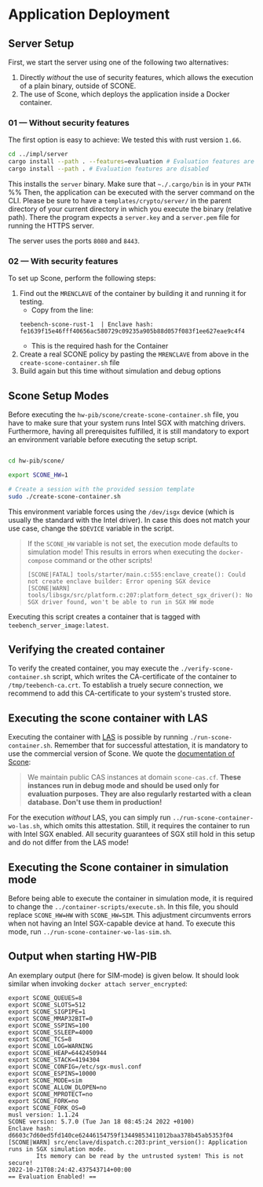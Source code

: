 # Application Deployment


## Server Setup

First, we start the server using one of the following two alternatives:

1. Directly _without_ the use of security features, which allows the execution of a plain binary, outside of SCONE.
2. The use of Scone, which deploys the application inside a Docker container.

### 01 — Without security features

The first option is easy to achieve:
We tested this with rust version `1.66`.

```bash
cd ../impl/server
cargo install --path . --features=evaluation # Evaluation features are enabled
cargo install --path . # Evaluation features are disabled
```

This installs the `server` binary. Make sure that `~./.cargo/bin` is in your `PATH`
%% Then, the application can be executed with the server command on the CLI.
Please be sure to have a `templates/crypto/server/` in the parent directory of your current directory in which you execute the binary (relative path).
There the program expects a `server.key` and a `server.pem` file for running the HTTPS server.

The server uses the ports `8080` and `8443`.

### 02 — With security features

To set up Scone, perform the following steps:

1. Find out the `MRENCLAVE` of the container by building it and running it for testing.
    - Copy from the line:
    ```
    teebench-scone-rust-1  | Enclave hash: fe1639f15e46fff40656ac580729c09235a905b88d057f083f1ee627eae9c4f4
    ```
    - This is the required hash for the Container
2. Create a real SCONE policy by pasting the `MRENCLAVE` from above in the `create-scone-container.sh` file
3. Build again but this time without simulation and debug options

## Scone Setup Modes

Before executing the `hw-pib/scone/create-scone-container.sh` file, you have to make sure that your system runs Intel SGX with matching drivers.
Furthermore, having all prerequisites fulfilled, it is still mandatory to export an environment variable before executing the setup script.

```bash

cd hw-pib/scone/

export SCONE_HW=1

# Create a session with the provided session template
sudo ./create-scone-container.sh
```

This environment variable forces using the `/dev/isgx` device (which is usually the standard with the Intel driver).
In case this does not match your use case, change the `$DEVICE` variable in the script.

> If the `SCONE_HW` variable is not set, the execution mode defaults to simulation mode! This results in errors when executing the `docker-compose` command or the other scripts!
> ```
> [SCONE|FATAL] tools/starter/main.c:555:enclave_create(): Could not create enclave builder: Error opening SGX device
> [SCONE|WARN] tools/libsgx/src/platform.c:207:platform_detect_sgx_driver(): No SGX driver found, won't be able to run in SGX HW mode
> ```

Executing this script creates a container that is tagged with `teebench_server_image:latest`.


## Verifying the created container

To verify the created container, you may execute the `./verify-scone-container.sh` script, which writes the CA-certificate of the container to `/tmp/teebench-ca.crt`.
To establish a truely secure connection, we recommend to add this CA-certificate to your system's trusted store.

## Executing the scone container with LAS

Executing the container with [LAS](https://sconedocs.github.io/helm_las/) is possible by running `./run-scone-container.sh`. Remember that for successful attestation, it is mandatory to use the commercial version of Scone. We quote the [documentation of Scone](https://sconedocs.github.io/public-CAS/):

> We maintain public CAS instances at domain `scone-cas.cf`.
> **These instances run in debug mode and should be used only for evaluation purposes.**
> **They are also regularly restarted with a clean database. Don't use them in production!**

For the execution *without* LAS, you can simply run `../run-scone-container-wo-las.sh`, which omits this attestation.
Still, it requires the container to run with Intel SGX enabled.
All security guarantees of SGX still hold in this setup and do not differ from the LAS mode!

## Executing the Scone container in simulation mode

Before being able to execute the container in simulation mode, it is required to change the `../container-scripts/execute.sh`.
In this file, you should replace `SCONE_HW=HW` with `SCONE_HW=SIM`.
This adjustment circumvents errors when not having an Intel SGX-capable device at hand.
To execute this mode, run `../run-scone-container-wo-las-sim.sh`.

## Output when starting HW-PIB

An exemplary output (here for SIM-mode) is given below.
It should look similar when invoking `docker attach server_encrypted`:

```
export SCONE_QUEUES=8
export SCONE_SLOTS=512
export SCONE_SIGPIPE=1
export SCONE_MMAP32BIT=0
export SCONE_SSPINS=100
export SCONE_SSLEEP=4000
export SCONE_TCS=8
export SCONE_LOG=WARNING
export SCONE_HEAP=6442450944
export SCONE_STACK=4194304
export SCONE_CONFIG=/etc/sgx-musl.conf
export SCONE_ESPINS=10000
export SCONE_MODE=sim
export SCONE_ALLOW_DLOPEN=no
export SCONE_MPROTECT=no
export SCONE_FORK=no
export SCONE_FORK_OS=0
musl version: 1.1.24
SCONE version: 5.7.0 (Tue Jan 18 08:45:24 2022 +0100)
Enclave hash: d6603c7d60ed5fd140ce62446154759f13449853411012baa378b45ab5353f04
[SCONE|WARN] src/enclave/dispatch.c:203:print_version(): Application runs in SGX simulation mode.
        Its memory can be read by the untrusted system! This is not secure!
2022-10-21T08:24:42.437543714+00:00
== Evaluation Enabled! ==
```
